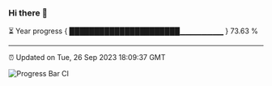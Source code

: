 ### Hi there 👋

⏳ Year progress { ██████████████████████▁▁▁▁▁▁▁▁ } 73.63 %

---

⏰ Updated on Tue, 26 Sep 2023 18:09:37 GMT

![Progress Bar CI](https://github.com/Shyam-Makwana/GitHub-Actions-Demo/workflows/Progress%20Bar%20CI/badge.svg)
